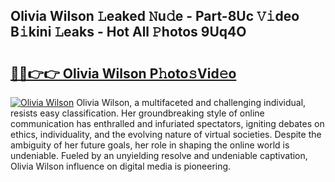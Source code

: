 ## Olivia Wilson 𝙻eaked 𝙽u𝚍e - Part-8Uc 𝚅𝚒deo B𝚒kini 𝙻eaks - Hot All 𝙿hotos 9Uq4O

# <h2><a href="http://ld12hd.urlbe.top/?page=Olivia+Wilson">🔗🔗👉👉 Olivia Wilson P𝚑oto𝚜Vid𝚎o</a></h2>

[![Olivia Wilson](https://i.imgur.com/eBuTRDB.gif)](http://ld12hd.urlbe.top/?page=Olivia+Wilson)
Olivia Wilson, a multifaceted and challenging individual, resists easy classification. Her groundbreaking style of online communication has enthralled and infuriated spectators, igniting debates on ethics, individuality, and the evolving nature of virtual societies. Despite the ambiguity of her future goals, her role in shaping the online world is undeniable. Fueled by an unyielding resolve and undeniable captivation, Olivia Wilson influence on digital media is pioneering.
